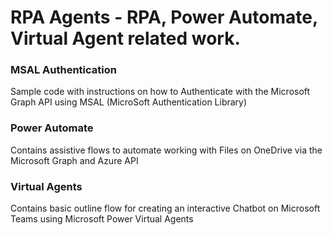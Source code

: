 # RPA Agents - RPA, Power Automate, Virtual Agent related work.

### MSAL Authentication

Sample code with instructions on how to Authenticate with the Microsoft Graph API using MSAL (MicroSoft Authentication Library)

### Power Automate

Contains assistive flows to automate working with Files on OneDrive via the Microsoft Graph and Azure API

### Virtual Agents

Contains basic outline flow for creating an interactive Chatbot on Microsoft Teams using Microsoft Power Virtual Agents